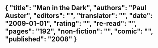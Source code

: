 {
 "title": "Man in the Dark",
 "authors": "Paul Auster",
 "editors": "",
 "translator": "",
 "date": "2009-01-01",
 "rating": "",
 "re-read": "",
 "pages": "192",
 "non-fiction": "",
 "comic": "",
 "published": "2008"
}
---

